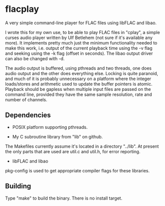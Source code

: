 flacplay
========

A very simple command-line player for FLAC files using libFLAC and
libao.

I wrote this for my own use, to be able to play FLAC files in "cplay",
a simple curses audio player written by Ulf Betlehem (not sure if it's
available any more).  It implements pretty much just the minimum
functionality needed to make this work, i.e. output of the current
playback time using the -v flag and seeking using the -k flag (offset
in seconds).  The libao output driver can also be changed with -d.

The audio output is buffered, using pthreads and two threads, one does
audio output and the other does everything else.  Locking is quite
paranoid, and much of it is probably unnecessary on a platform where
the integer loads/stores and arithmetic used to update the buffer
pointers is atomic.  Playback should be gapless when multiple input
files are passed on the command line, provided they have the same
sample resolution, rate and number of channels.

Dependencies
------------

* POSIX platform supporting pthreads.

* My C subroutine library from "lib" on github.

The Makefiles currently assume it's located in a directory "../lib".
At present the only parts that are used are util.c and util.h, for
error reporting.

* libFLAC and libao

pkg-config is used to get appropriate compiler flags for these
libraries.

Building
--------

Type "make" to build the binary.  There is no install target.

